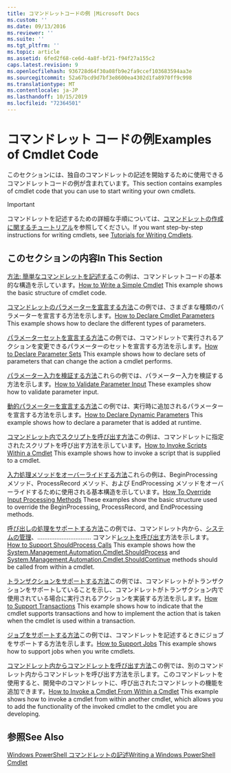 ```yaml
---
title: コマンドレットコードの例 |Microsoft Docs
ms.custom: ''
ms.date: 09/13/2016
ms.reviewer: ''
ms.suite: ''
ms.tgt_pltfrm: ''
ms.topic: article
ms.assetid: 6fed2f68-ce6d-4a8f-bf21-f94f27a155c2
caps.latest.revision: 9
ms.openlocfilehash: 936728d64f30a08fb9e2fa9ccef103683594aa3e
ms.sourcegitcommit: 52a67bcd9d7bf3e8600ea4302d1fa8970ff9c998
ms.translationtype: MT
ms.contentlocale: ja-JP
ms.lasthandoff: 10/15/2019
ms.locfileid: "72364501"
---
```

# <a name="examples-of-cmdlet-code"></a><span data-ttu-id="6213a-102">コマンドレット コードの例</span><span class="sxs-lookup"><span data-stu-id="6213a-102">Examples of Cmdlet Code</span></span>

<span data-ttu-id="6213a-103">このセクションには、独自のコマンドレットの記述を開始するために使用できるコマンドレットコードの例が含まれています。</span><span class="sxs-lookup"><span data-stu-id="6213a-103">This section contains examples of cmdlet code that you can use to start writing your own cmdlets.</span></span>

> [!IMPORTANT]
> <span data-ttu-id="6213a-104">コマンドレットを記述するための詳細な手順については、[コマンドレットの作成に関するチュートリアル](./tutorials-for-writing-cmdlets.md)を参照してください。</span><span class="sxs-lookup"><span data-stu-id="6213a-104">If you want step-by-step instructions for writing cmdlets, see [Tutorials for Writing Cmdlets](./tutorials-for-writing-cmdlets.md).</span></span>

## <a name="in-this-section"></a><span data-ttu-id="6213a-105">このセクションの内容</span><span class="sxs-lookup"><span data-stu-id="6213a-105">In This Section</span></span>

<span data-ttu-id="6213a-106">[方法: 簡単なコマンドレットを記述する](./how-to-write-a-simple-cmdlet.md)この例は、コマンドレットコードの基本的な構造を示しています。</span><span class="sxs-lookup"><span data-stu-id="6213a-106">[How to Write a Simple Cmdlet](./how-to-write-a-simple-cmdlet.md) This example shows the basic structure of cmdlet code.</span></span>

<span data-ttu-id="6213a-107">[コマンドレットのパラメーターを宣言する方法](./how-to-declare-cmdlet-parameters.md)この例では、さまざまな種類のパラメーターを宣言する方法を示します。</span><span class="sxs-lookup"><span data-stu-id="6213a-107">[How to Declare Cmdlet Parameters](./how-to-declare-cmdlet-parameters.md) This example shows how to declare the different types of parameters.</span></span>

<span data-ttu-id="6213a-108">[パラメーターセットを宣言する方法](./how-to-declare-parameter-sets.md)この例では、コマンドレットで実行されるアクションを変更できるパラメーターのセットを宣言する方法を示します。</span><span class="sxs-lookup"><span data-stu-id="6213a-108">[How to Declare Parameter Sets](./how-to-declare-parameter-sets.md) This example shows how to declare sets of parameters that can change the action a cmdlet performs.</span></span>

<span data-ttu-id="6213a-109">[パラメーター入力を検証する方法](./how-to-validate-parameter-input.md)これらの例では、パラメーター入力を検証する方法を示します。</span><span class="sxs-lookup"><span data-stu-id="6213a-109">[How to Validate Parameter Input](./how-to-validate-parameter-input.md) These examples show how to validate parameter input.</span></span>

<span data-ttu-id="6213a-110">[動的パラメーターを宣言する方法](./how-to-declare-dynamic-parameters.md)この例では、実行時に追加されるパラメーターを宣言する方法を示します。</span><span class="sxs-lookup"><span data-stu-id="6213a-110">[How to Declare Dynamic Parameters](./how-to-declare-dynamic-parameters.md) This example shows how to declare a parameter that is added at runtime.</span></span>

<span data-ttu-id="6213a-111">[コマンドレット内でスクリプトを呼び出す方法](./how-to-invoke-scripts-within-a-cmdlet.md)この例は、コマンドレットに指定されたスクリプトを呼び出す方法を示しています。</span><span class="sxs-lookup"><span data-stu-id="6213a-111">[How to Invoke Scripts Within a Cmdlet](./how-to-invoke-scripts-within-a-cmdlet.md) This example shows how to invoke a script that is supplied to a cmdlet.</span></span>

<span data-ttu-id="6213a-112">[入力処理メソッドをオーバーライドする方法](./how-to-override-input-processing-methods.md)これらの例は、BeginProcessing メソッド、ProcessRecord メソッド、および EndProcessing メソッドをオーバーライドするために使用される基本構造を示しています。</span><span class="sxs-lookup"><span data-stu-id="6213a-112">[How To Override Input Processing Methods](./how-to-override-input-processing-methods.md) These examples show the basic structure used to override the BeginProcessing, ProcessRecord, and EndProcessing methods.</span></span>

<span data-ttu-id="6213a-113">[呼び出しの処理をサポートする方法](./how-to-request-confirmations.md)この例では、コマンドレット内から、[システムの管理](/dotnet/api/System.Management.Automation.Cmdlet.ShouldProcess)、............................... コマンド[レットを呼び出す](/dotnet/api/System.Management.Automation.Cmdlet.ShouldContinue)方法を示します。</span><span class="sxs-lookup"><span data-stu-id="6213a-113">[How to Support ShouldProcess Calls](./how-to-request-confirmations.md) This example shows how the [System.Management.Automation.Cmdlet.ShouldProcess](/dotnet/api/System.Management.Automation.Cmdlet.ShouldProcess) and [System.Management.Automation.Cmdlet.ShouldContinue](/dotnet/api/System.Management.Automation.Cmdlet.ShouldContinue) methods should be called from within a cmdlet.</span></span>

<span data-ttu-id="6213a-114">[トランザクションをサポートする方法](./how-to-support-transactions.md)この例では、コマンドレットがトランザクションをサポートしていることを示し、コマンドレットがトランザクション内で使用されている場合に実行されるアクションを実装する方法を示します。</span><span class="sxs-lookup"><span data-stu-id="6213a-114">[How to Support Transactions](./how-to-support-transactions.md) This example shows how to indicate that the cmdlet supports transactions and how to implement the action that is taken when the cmdlet is used within a transaction.</span></span>

<span data-ttu-id="6213a-115">[ジョブをサポートする方法](./how-to-support-jobs.md)この例では、コマンドレットを記述するときにジョブをサポートする方法を示します。</span><span class="sxs-lookup"><span data-stu-id="6213a-115">[How to Support Jobs](./how-to-support-jobs.md) This example shows how to support jobs when you write cmdlets.</span></span>

<span data-ttu-id="6213a-116">[コマンドレット内からコマンドレットを呼び出す方法](./how-to-invoke-a-cmdlet-from-within-a-cmdlet.md)この例では、別のコマンドレット内からコマンドレットを呼び出す方法を示します。このコマンドレットを使用すると、開発中のコマンドレットに、呼び出されたコマンドレットの機能を追加できます。</span><span class="sxs-lookup"><span data-stu-id="6213a-116">[How to Invoke a Cmdlet From Within a Cmdlet](./how-to-invoke-a-cmdlet-from-within-a-cmdlet.md) This example shows how to invoke a cmdlet from within another cmdlet, which allows you to add the functionality of the invoked cmdlet to the cmdlet you are developing.</span></span>

## <a name="see-also"></a><span data-ttu-id="6213a-117">参照</span><span class="sxs-lookup"><span data-stu-id="6213a-117">See Also</span></span>

[<span data-ttu-id="6213a-118">Windows PowerShell コマンドレットの記述</span><span class="sxs-lookup"><span data-stu-id="6213a-118">Writing a Windows PowerShell Cmdlet</span></span>](./writing-a-windows-powershell-cmdlet.md)
